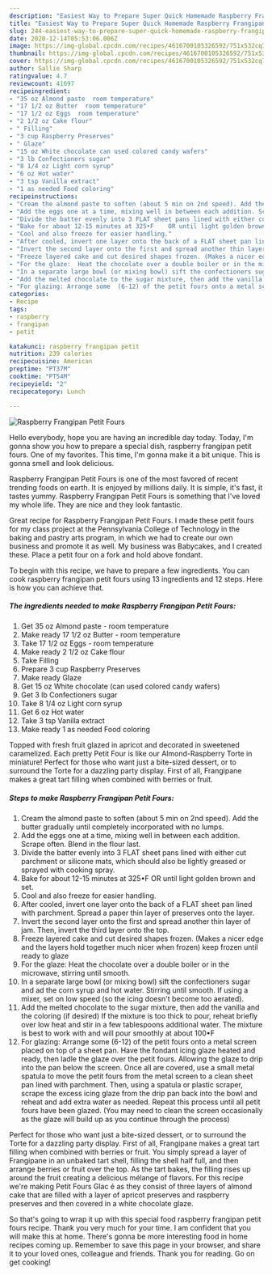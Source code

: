 ```yaml
---
description: "Easiest Way to Prepare Super Quick Homemade Raspberry Frangipan Petit Fours"
title: "Easiest Way to Prepare Super Quick Homemade Raspberry Frangipan Petit Fours"
slug: 244-easiest-way-to-prepare-super-quick-homemade-raspberry-frangipan-petit-fours
date: 2020-12-14T05:53:06.006Z
image: https://img-global.cpcdn.com/recipes/4616700105326592/751x532cq70/raspberry-frangipan-petit-fours-recipe-main-photo.jpg
thumbnail: https://img-global.cpcdn.com/recipes/4616700105326592/751x532cq70/raspberry-frangipan-petit-fours-recipe-main-photo.jpg
cover: https://img-global.cpcdn.com/recipes/4616700105326592/751x532cq70/raspberry-frangipan-petit-fours-recipe-main-photo.jpg
author: Sallie Sharp
ratingvalue: 4.7
reviewcount: 41697
recipeingredient:
- "35 oz Almond paste  room temperature"
- "17 1/2 oz Butter  room temperature"
- "17 1/2 oz Eggs  room temperature"
- "2 1/2 oz Cake flour"
- " Filling"
- "3 cup Raspberry Preserves"
- " Glaze"
- "15 oz White chocolate can used colored candy wafers"
- "3 lb Confectioners sugar"
- "8 1/4 oz Light corn syrup"
- "6 oz Hot water"
- "3 tsp Vanilla extract"
- "1 as needed Food coloring"
recipeinstructions:
- "Cream the almond paste to soften (about 5 min on 2nd speed). Add the butter gradually until completely incorporated with no lumps."
- "Add the eggs one at a time, mixing well in between each addition. Scrape often.  Blend in the flour last."
- "Divide the batter evenly into 3 FLAT sheet pans lined with either cut parchment or silicone mats, which should also be lightly greased or sprayed with cooking spray."
- "Bake for about 12-15 minutes at 325•F    OR until light golden brown and set."
- "Cool and also freeze for easier handling."
- "After cooled, invert one layer onto the back of a FLAT sheet pan lined with parchment. Spread a paper thin layer of preserves onto the layer."
- "Invert the second layer onto the first and spread another thin layer of jam. Then, invert the third layer onto the top."
- "Freeze layered cake and cut desired shapes frozen. (Makes a nicer edge and the layers hold together much nicer when frozen) keep frozen until ready to glaze"
- "For the glaze:  Heat the chocolate over a double boiler or in the microwave, stirring until smooth."
- "In a separate large bowl (or mixing bowl) sift the confectioners sugar and ad the corn syrup and hot water. Stirring until smooth. If using a mixer, set on low speed (so the icing doesn&#39;t become too aerated)."
- "Add the melted chocolate to the sugar mixture, then add the vanilla and the coloring (if desired)  If the mixture is too thick to pour, reheat briefly over low heat and stir in a few tablespoons additional water. The mixture is best to work with and will pour smoothly at about 100•F"
- "For glazing: Arrange some  (6-12) of the petit fours onto a metal screen placed on top of a sheet pan. Have the fondant icing glaze heated and ready, then ladle the glaze over the petit fours. Allowing the glaze to drip into the pan below the screen. Once all are covered, use a small metal spatula to move the petit fours from the metal screen to a clean sheet pan lined with parchment. Then, using a spatula or plastic scraper, scrape the excess icing glaze from the drip pan back into the bowl and reheat and add extra water as needed. Repeat this process until all petit fours have been glazed. (You may need to clean the screen occasionally as the glaze will build up as you continue through the process)"
categories:
- Recipe
tags:
- raspberry
- frangipan
- petit

katakunci: raspberry frangipan petit 
nutrition: 239 calories
recipecuisine: American
preptime: "PT37M"
cooktime: "PT54M"
recipeyield: "2"
recipecategory: Lunch

---
```



![Raspberry Frangipan Petit Fours](https://img-global.cpcdn.com/recipes/4616700105326592/751x532cq70/raspberry-frangipan-petit-fours-recipe-main-photo.jpg)

Hello everybody, hope you are having an incredible day today. Today, I'm gonna show you how to prepare a special dish, raspberry frangipan petit fours. One of my favorites. This time, I'm gonna make it a bit unique. This is gonna smell and look delicious.

Raspberry Frangipan Petit Fours is one of the most favored of recent trending foods on earth. It is enjoyed by millions daily. It is simple, it's fast, it tastes yummy. Raspberry Frangipan Petit Fours is something that I've loved my whole life. They are nice and they look fantastic.

Great recipe for Raspberry Frangipan Petit Fours. I made these petit fours for my class project at the Pennsylvania College of Technology in the baking and pastry arts program, in which we had to create our own business and promote it as well. My business was Babycakes, and I created these. Place a petit four on a fork and hold above fondant.


To begin with this recipe, we have to prepare a few ingredients. You can cook raspberry frangipan petit fours using 13 ingredients and 12 steps. Here is how you can achieve that.

<!--inarticleads1-->

##### The ingredients needed to make Raspberry Frangipan Petit Fours:

1. Get 35 oz Almond paste - room temperature
1. Make ready 17 1/2 oz Butter - room temperature
1. Take 17 1/2 oz Eggs - room temperature
1. Make ready 2 1/2 oz Cake flour
1. Take  Filling
1. Prepare 3 cup Raspberry Preserves
1. Make ready  Glaze
1. Get 15 oz White chocolate (can used colored candy wafers)
1. Get 3 lb Confectioners sugar
1. Take 8 1/4 oz Light corn syrup
1. Get 6 oz Hot water
1. Take 3 tsp Vanilla extract
1. Make ready 1 as needed Food coloring


Topped with fresh fruit glazed in apricot and decorated in sweetened caramelized. Each pretty Petit Four is like our Almond-Raspberry Torte in miniature! Perfect for those who want just a bite-sized dessert, or to surround the Torte for a dazzling party display. First of all, Frangipane makes a great tart filling when combined with berries or fruit. 

<!--inarticleads2-->

##### Steps to make Raspberry Frangipan Petit Fours:

1. Cream the almond paste to soften (about 5 min on 2nd speed). Add the butter gradually until completely incorporated with no lumps.
1. Add the eggs one at a time, mixing well in between each addition. Scrape often.  Blend in the flour last.
1. Divide the batter evenly into 3 FLAT sheet pans lined with either cut parchment or silicone mats, which should also be lightly greased or sprayed with cooking spray.
1. Bake for about 12-15 minutes at 325•F    OR until light golden brown and set.
1. Cool and also freeze for easier handling.
1. After cooled, invert one layer onto the back of a FLAT sheet pan lined with parchment. Spread a paper thin layer of preserves onto the layer.
1. Invert the second layer onto the first and spread another thin layer of jam. Then, invert the third layer onto the top.
1. Freeze layered cake and cut desired shapes frozen. (Makes a nicer edge and the layers hold together much nicer when frozen) keep frozen until ready to glaze
1. For the glaze:  Heat the chocolate over a double boiler or in the microwave, stirring until smooth.
1. In a separate large bowl (or mixing bowl) sift the confectioners sugar and ad the corn syrup and hot water. Stirring until smooth. If using a mixer, set on low speed (so the icing doesn&#39;t become too aerated).
1. Add the melted chocolate to the sugar mixture, then add the vanilla and the coloring (if desired)  If the mixture is too thick to pour, reheat briefly over low heat and stir in a few tablespoons additional water. The mixture is best to work with and will pour smoothly at about 100•F
1. For glazing: Arrange some  (6-12) of the petit fours onto a metal screen placed on top of a sheet pan. Have the fondant icing glaze heated and ready, then ladle the glaze over the petit fours. Allowing the glaze to drip into the pan below the screen. Once all are covered, use a small metal spatula to move the petit fours from the metal screen to a clean sheet pan lined with parchment. Then, using a spatula or plastic scraper, scrape the excess icing glaze from the drip pan back into the bowl and reheat and add extra water as needed. Repeat this process until all petit fours have been glazed. (You may need to clean the screen occasionally as the glaze will build up as you continue through the process)


Perfect for those who want just a bite-sized dessert, or to surround the Torte for a dazzling party display. First of all, Frangipane makes a great tart filling when combined with berries or fruit. You simply spread a layer of Frangipane in an unbaked tart shell, filling the shell half full, and then arrange berries or fruit over the top. As the tart bakes, the filling rises up around the fruit creating a delicious mélange of flavors. For this recipe we&#39;re making Petit Fours Glac é as they consist of three layers of almond cake that are filled with a layer of apricot preserves and raspberry preserves and then covered in a white chocolate glaze. 

So that's going to wrap it up with this special food raspberry frangipan petit fours recipe. Thank you very much for your time. I am confident that you will make this at home. There's gonna be more interesting food in home recipes coming up. Remember to save this page in your browser, and share it to your loved ones, colleague and friends. Thank you for reading. Go on get cooking!
